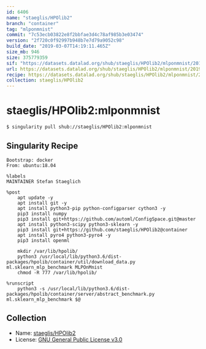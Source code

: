 ```yaml
---
id: 6406
name: "staeglis/HPOlib2"
branch: "container"
tag: "mlponmnist"
commit: "7c53ecb03822e8f2bbfae3d4c78af985b3e03474"
version: "2f720c0f92997b948b7e7d79a9052c98"
build_date: "2019-03-07T14:19:11.465Z"
size_mb: 946
size: 375779359
sif: "https://datasets.datalad.org/shub/staeglis/HPOlib2/mlponmnist/2019-03-07-7c53ecb0-2f720c0f/2f720c0f92997b948b7e7d79a9052c98.simg"
url: https://datasets.datalad.org/shub/staeglis/HPOlib2/mlponmnist/2019-03-07-7c53ecb0-2f720c0f/
recipe: https://datasets.datalad.org/shub/staeglis/HPOlib2/mlponmnist/2019-03-07-7c53ecb0-2f720c0f/Singularity
collection: staeglis/HPOlib2
---
```


# staeglis/HPOlib2:mlponmnist

```bash
$ singularity pull shub://staeglis/HPOlib2:mlponmnist
```

## Singularity Recipe

```singularity
Bootstrap: docker
From: ubuntu:18.04

%labels
MAINTAINER Stefan Staeglich

%post
    apt update -y
    apt install git -y
    apt install python3-pip python-configparser cython3 -y
    pip3 install numpy
    pip3 install git+https://github.com/automl/ConfigSpace.git@master
    apt install python3-scipy python3-sklearn -y
    pip3 install git+https://github.com/staeglis/HPOlib2@container
    apt install pyro4 python3-pyro4 -y
    pip3 install openml

    mkdir /var/lib/hpolib/
    python3 /usr/local/lib/python3.6/dist-packages/hpolib/container/util/download_data.py ml.sklearn_mlp_benchmark MLPOnMnist
    chmod -R 777 /var/lib/hpolib/

%runscript
    python3 -s /usr/local/lib/python3.6/dist-packages/hpolib/container/server/abstract_benchmark.py ml.sklearn_mlp_benchmark $@
```

## Collection

 - Name: [staeglis/HPOlib2](https://github.com/staeglis/HPOlib2)
 - License: [GNU General Public License v3.0](https://api.github.com/licenses/gpl-3.0)

